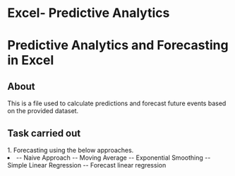 # Excel- Predictive Analytics
<h1>Predictive Analytics and Forecasting in Excel</h1>
<h2>About</h2>
This is a file used to calculate  predictions and forecast future events based on the provided dataset.
<h2> Task carried out </h2>
1. Forecasting using the below approaches.
<li>
-- Naive Approach
-- Moving Average
-- Exponential Smoothing
-- Simple Linear Regression
-- Forecast linear regression</li>

  

